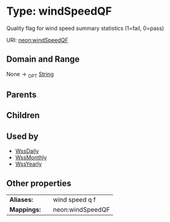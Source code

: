 
# Type: windSpeedQF


Quality flag for wind speed summary statistics (1=fail, 0=pass)

URI: [neon:windSpeedQF](https://data.neonscience.org/windSpeedQF)


## Domain and Range

None ->  <sub>OPT</sub> [String](types/String.md)

## Parents


## Children


## Used by

 * [WssDaily](WssDaily.md)
 * [WssMonthly](WssMonthly.md)
 * [WssYearly](WssYearly.md)

## Other properties

|  |  |  |
| --- | --- | --- |
| **Aliases:** | | wind speed q f |
| **Mappings:** | | neon:windSpeedQF |

